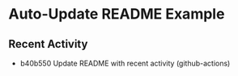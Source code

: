 # Auto-Update README Example

## Recent Activity
<!-- BEGIN RECENT_ACTIVITY -->
* b40b550 Update README with recent activity (github-actions)
<!-- END RECENT_ACTIVITY -->


